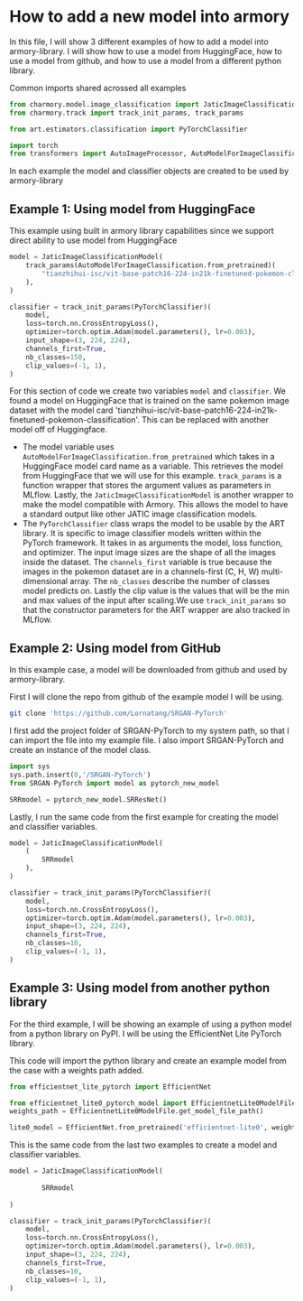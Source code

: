 # How to add a new model into armory
In this file, I will show 3 different examples of how to add a model into armory-library. I will show how to use a model from HuggingFace, how to use a model from github, and how to use a model from a different python library.

Common imports shared acrossed all examples
```python
from charmory.model.image_classification import JaticImageClassificationModel
from charmory.track import track_init_params, track_params

from art.estimators.classification import PyTorchClassifier

import torch
from transformers import AutoImageProcessor, AutoModelForImageClassification
```
In each example the model and classifier objects are created to be used by armory-library

## Example 1: Using model from HuggingFace
This example using built in armory library capabilities since we support direct ability to use model from HuggingFace
```python 
model = JaticImageClassificationModel(
    track_params(AutoModelForImageClassification.from_pretrained)(
        "tianzhihui-isc/vit-base-patch16-224-in21k-finetuned-pokemon-classification"
    ),
)

classifier = track_init_params(PyTorchClassifier)(
    model,
    loss=torch.nn.CrossEntropyLoss(),
    optimizer=torch.optim.Adam(model.parameters(), lr=0.003),
    input_shape=(3, 224, 224),
    channels_first=True,
    nb_classes=150,
    clip_values=(-1, 1),
)
```
For this section of code we create two variables `model` and `classifier`. We found a model on HuggingFace that is trained on the same pokemon image dataset with the model card 'tianzhihui-isc/vit-base-patch16-224-in21k-finetuned-pokemon-classification'. This can be replaced with another model off of Huggingface.
- The model variable uses `AutoModelForImageClassification.from_pretrained` which takes in a HuggingFace model card name as a variable. This retrieves the model from
    HuggingFace that we will use for this example. `track_params` is a function wrapper that stores the argument values as parameters in MLflow. Lastly,
    the `JaticImageClassificationModel` is another wrapper to make the model compatible with Armory. This allows the model to have a standard output like other
    JATIC image classification models.
- The `PyTorchClassifier` class wraps the model to be usable by the ART library. It is specific to image classifier models written within the PyTorch framework. It takes in as arguments the model, loss function, and optimizer. The input image sizes are the shape of all the images inside the dataset. The `channels_first` variable is true because the images in the pokemon dataset are in a channels-first (C, H, W) multi-dimensional array. The `nb_classes` describe the number of classes model predicts on. Lastly the clip value  is the values that will be the min and max values of the input after scaling.We use `track_init_params` so that the constructor parameters for the ART wrapper are also tracked in MLflow.

## Example 2: Using model from GitHub
In this example case, a model will be downloaded from github and used by armory-library.

First I will clone the repo from github of the example model I will be using.
```bash
git clone 'https://github.com/Lornatang/SRGAN-PyTorch'
```

I first add the project folder of SRGAN-PyTorch to my system path, so that I can import the file into my example file. I also import SRGAN-PyTorch and create an instance of the model class.
```python
import sys
sys.path.insert(0,'/SRGAN-PyTorch')
from SRGAN-PyTorch import model as pytorch_new_model

SRRmodel = pytorch_new_model.SRResNet()
```

Lastly, I run the same code from the first example for creating the model and classifier variables.
```python
model = JaticImageClassificationModel(
    (
        SRRmodel
    ),
)

classifier = track_init_params(PyTorchClassifier)(
    model,
    loss=torch.nn.CrossEntropyLoss(),
    optimizer=torch.optim.Adam(model.parameters(), lr=0.003),
    input_shape=(3, 224, 224),
    channels_first=True,
    nb_classes=10,
    clip_values=(-1, 1),
)
```

## Example 3: Using model from another python library
For the third example, I will be showing an example of using a python model from a python library on PyPI. I will be using the EfficientNet Lite PyTorch library.

This code will import the python library and create an example model from the case with a weights path added.
```python
from efficientnet_lite_pytorch import EfficientNet

from efficientnet_lite0_pytorch_model import EfficientnetLite0ModelFile
weights_path = EfficientnetLite0ModelFile.get_model_file_path()

lite0_model = EfficientNet.from_pretrained('efficientnet-lite0', weights_path = weights_path )
```

This is the same code from the last two examples to create a model and classifier variables.
```python
model = JaticImageClassificationModel(
    
        SRRmodel
    
)

classifier = track_init_params(PyTorchClassifier)(
    model,
    loss=torch.nn.CrossEntropyLoss(),
    optimizer=torch.optim.Adam(model.parameters(), lr=0.003),
    input_shape=(3, 224, 224),
    channels_first=True,
    nb_classes=10,
    clip_values=(-1, 1),
)

```

